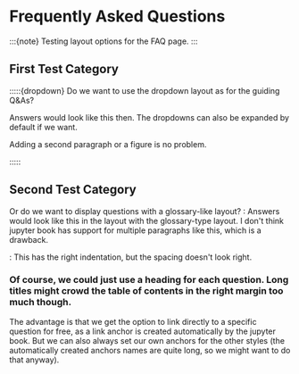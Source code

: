 Frequently Asked Questions
==========================

:::{note}
Testing layout options for the FAQ page.
:::

## First Test Category

:::::{dropdown} Do we want to use the dropdown layout as for the guiding Q&As?

Answers would look like this then. The dropdowns can also be expanded by default if we want.

Adding a second paragraph or a figure is no problem.

:::::


## Second Test Category


Or do we want to display questions with a glossary-like layout?
:   Answers would look like this in the layout with the glossary-type layout. I don't think jupyter book has support for multiple paragraphs like this, which is a drawback.

:   This has the right indentation, but the spacing doesn't look right.


### Of course, we could just use a heading for each question. Long titles might crowd the table of contents in the right margin too much though.

The advantage is that we get the option to link directly to a specific question for free, as a link anchor is created automatically by the jupyter book. But we can also always set our own anchors for the other styles (the automatically created anchors names are quite long, so we might want to do that anyway).

